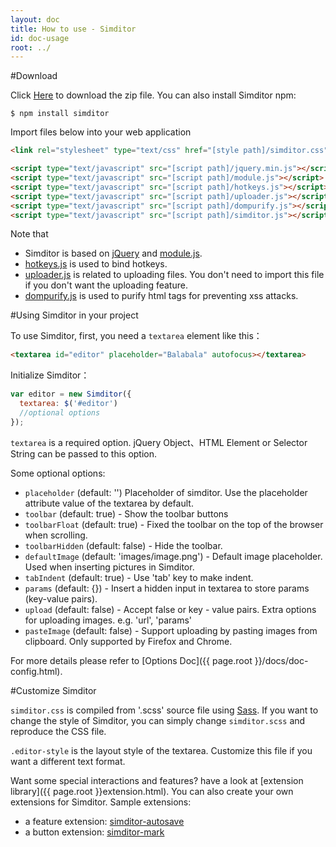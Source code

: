 ```yaml
---
layout: doc
title: How to use - Simditor
id: doc-usage
root: ../
---
```


#Download

Click [Here](https://github.com/mycolorway/simditor/releases) to download the zip file. You can also install Simditor npm:

`$ npm install simditor`


Import files below into your web application

```html
<link rel="stylesheet" type="text/css" href="[style path]/simditor.css" />

<script type="text/javascript" src="[script path]/jquery.min.js"></script>
<script type="text/javascript" src="[script path]/module.js"></script>
<script type="text/javascript" src="[script path]/hotkeys.js"></script>
<script type="text/javascript" src="[script path]/uploader.js"></script>
<script type="text/javascript" src="[script path]/dompurify.js"></script>
<script type="text/javascript" src="[script path]/simditor.js"></script>
```
Note that

* Simditor is based on [jQuery](http://jquery.com) and [module.js](https://github.com/mycolorway/simple-module).
* [hotkeys.js](https://github.com/mycolorway/simple-hotkeys) is used to bind hotkeys.
* [uploader.js](https://github.com/mycolorway/simple-uploader) is related to uploading files. You don't need to import this file if you don't want the uploading feature.
* [dompurify.js](https://github.com/cure53/DOMPurify) is used to purify html tags for preventing xss attacks.

#Using Simditor in your project

To use Simditor, first, you need a `textarea` element like this：

```html
<textarea id="editor" placeholder="Balabala" autofocus></textarea>
```

Initialize Simditor：

```js
var editor = new Simditor({
  textarea: $('#editor')
  //optional options
});
```

`textarea` is a required option. jQuery Object、HTML Element or Selector String can be passed to this option.

Some optional options:

* `placeholder` (default: '') Placeholder of simditor. Use the placeholder attribute value of the textarea by default.
* `toolbar` (default: true) -  Show the toolbar buttons
* `toolbarFloat` (default: true) - Fixed the toolbar on the top of the browser when scrolling.
* `toolbarHidden` (default: false) - Hide the toolbar.
* `defaultImage` (default: 'images/image.png') - Default image placeholder. Used when inserting pictures in Simditor.
* `tabIndent` (default: true) - Use 'tab' key to make indent.
* `params` (default: {}) - Insert a hidden input in textarea to store params (key-value pairs).
* `upload` (default: false) - Accept false or key - value pairs. Extra options for uploading images. e.g. 'url', 'params'
* `pasteImage` (default: false) - Support uploading by pasting images from clipboard. Only supported by Firefox and Chrome.

For more details please refer to [Options Doc]({{ page.root }}/docs/doc-config.html).

#Customize Simditor


`simditor.css` is compiled from '.scss' source file using [Sass](http://sass-lang.com/). If you want to change
the style of Simditor, you can simply change `simditor.scss` and reproduce the CSS file.

`.editor-style` is the layout style of the textarea. Customize this file if you want a different text format.

Want some special interactions and features? have a look at [extension library]({{ page.root }}extension.html). You can also create your own extensions for Simditor.
Sample extensions:

* a feature extension: [simditor-autosave](https://github.com/mycolorway/simditor-autosave)
* a button extension: [simditor-mark](https://github.com/mycolorway/simditor-mark)
